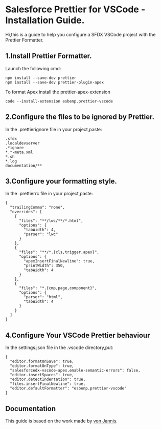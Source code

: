# Salesforce Prettier for VSCode - Installation Guide.

Hi,this is a guide to help you configure a SFDX VSCode project with the Prettier Formatter.

## 1.Install Prettier Formatter.
Launch the following cmd:
```console 
npm install --save-dev prettier
npm install --save-dev prettier-plugin-apex
```
To format Apex install the prettier-apex-extension
```console
code --install-extension esbenp.prettier-vscode
```

## 2.Configure the files to be ignored by Prettier.
In the .prettierignore file in your project,paste:

```t
.sfdx
.localdevserver
.*ignore
*.*-meta.xml
*.sh
*.log
documentation/**
```

## 3.Configure your formatting style.
In the .prettierrc file in your project,paste:

```t
{
  "trailingComma": "none",
  "overrides": [
    {
      "files": "**/lwc/**/*.html",
      "options": {
        "tabWidth": 4,
        "parser": "lwc"
      }
    },
    {
      "files": "**/*.{cls,trigger,apex}",
      "options": {
        "apexInsertFinalNewline": true,
        "printWidth": 350,
        "tabWidth": 4
      }
    },
    {
      "files": "*.{cmp,page,component}",
      "options": {
        "parser": "html",
        "tabWidth": 4
      }
    }
  ]
}
```

## 4.Configure Your VSCode Prettier behaviour
In the settings.json file in the .vscode directory,put:
```t
{
  "editor.formatOnSave": true,
  "editor.formatOnType": true,
  "salesforcedx-vscode-apex.enable-semantic-errors": false,
  "editor.insertSpaces": true,
  "editor.detectIndentation": true,
  "files.insertFinalNewline": true,
  "editor.defaultFormatter": "esbenp.prettier-vscode"
}
```

## Documentation 
This guide is based on the work made by [von Jannis](https://lietzau-consulting.de/2021/09/prettier-sfdx-apex-visualforce-lwc/).



